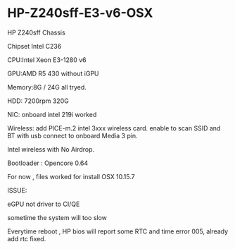 # HP-Z240sff-E3-v6-OSX

HP Z240sff Chassis 

Chipset Intel C236

CPU:Intel Xeon E3-1280 v6

GPU:AMD R5 430   without iGPU

Memory:8G / 24G all tryed. 

HDD: 7200rpm 320G

NIC: onboard intel 219i worked

Wireless: add PICE-m.2 intel 3xxx wireless card. enable to scan SSID and BT with usb connect to onboard Media 3 pin.

Intel wireless with No Airdrop.

Bootloader : Opencore 0.64



For now , files worked for install OSX 10.15.7

ISSUE:

eGPU not driver to CI/QE

sometime the system will too slow

Everytime reboot , HP bios will report some RTC and time error 005,  already add rtc fixed.


